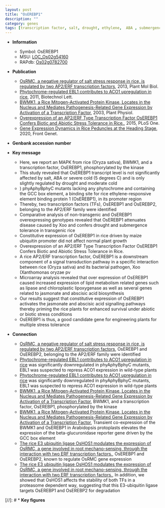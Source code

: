 ```yaml
---
layout: post
title: "OsEREBP1"
description: ""
category: genes
tags: [transcription factor, salt, drought, ethylene,  ABA , submergence, growth, abiotic stress, jasmonate, disease, tolerance, stress,  xoo , Ubiquitin, submergence tolerance, abscisic acid, stress tolerance, biotic stress, plant growth, abscisic acid biosynthesis]
---
```


* **Information**  
    + Symbol: OsEREBP1  
    + MSU: [LOC_Os02g54160](http://rice.plantbiology.msu.edu/cgi-bin/ORF_infopage.cgi?orf=LOC_Os02g54160)  
    + RAPdb: [Os02g0782700](http://rapdb.dna.affrc.go.jp/viewer/gbrowse_details/irgsp1?name=Os02g0782700)  

* **Publication**  
    + [OsRMC, a negative regulator of salt stress response in rice, is regulated by two AP2/ERF transcription factors](http://www.ncbi.nlm.nih.gov/pubmed?term=OsRMC,+a+negative+regulator+of+salt+stress+response+in+rice,+is+regulated+by+two+AP2/ERF+transcription+factors%5BTitle%5D), 2013, Plant Mol Biol.
    + [Phytochrome-regulated EBL1 contributes to ACO1 upregulation in rice](http://www.ncbi.nlm.nih.gov/pubmed?term=Phytochrome-regulated+EBL1+contributes+to+ACO1+upregulation+in+rice%5BTitle%5D), 2011, Biotechnol Lett.
    + [BWMK1, a Rice Mitogen-Activated Protein Kinase, Locates in the Nucleus and Mediates Pathogenesis-Related Gene Expression by Activation of a Transcription Factor](http://www.ncbi.nlm.nih.gov/pubmed?term=BWMK1,+a+Rice+Mitogen-Activated+Protein+Kinase,+Locates+in+the+Nucleus+and+Mediates+Pathogenesis-Related+Gene+Expression+by+Activation+of+a+Transcription+Factor%5BTitle%5D), 2003, Plant Physiol.
    + [Overexpression of an AP2/ERF Type Transcription Factor OsEREBP1 Confers Biotic and Abiotic Stress Tolerance in Rice.](http://www.ncbi.nlm.nih.gov/pubmed?term=Overexpression+of+an+AP2/ERF+Type+Transcription+Factor+OsEREBP1+Confers+Biotic+and+Abiotic+Stress+Tolerance+in+Rice.%5BTitle%5D), 2015, PLoS One.
    + [Gene Expression Dynamics in Rice Peduncles at the Heading Stage](http://www.ncbi.nlm.nih.gov/pubmed?term=Gene+Expression+Dynamics+in+Rice+Peduncles+at+the+Heading+Stage%5BTitle%5D), 2020, Front Genet.

* **Genbank accession number**  

* **Key message**  
    + Here, we report an MAPK from rice (Oryza sativa), BWMK1, and a transcription factor, OsEREBP1, phosphorylated by the kinase
    + This study revealed that OsEREBP1 transcript level is not significantly affected by salt, ABA or severe cold (5 degrees C) and is only slightly regulated by drought and moderate cold
    + ) phyAphyBphyC mutants lacking any phytochrome and containing the GCC box element, a binding site for rice ethylene-responsive element binding protein 1 (OsEREBP1), in its promoter region
    + Thereby, two transcription factors (TFs), OsEREBP1 and OsEREBP2, belonging to the AP2/ERF family were identified
    + Comparative analysis of non-transgenic and OsEREBP1 overexpressing genotypes revealed that OsEREBP1 attenuates disease caused by Xoo and confers drought and submergence tolerance in transgenic rice
    + Constitutive expression of OsEREBP1 in rice driven by maize ubiquitin promoter did not affect normal plant growth
    + Overexpression of an AP2/ERF Type Transcription Factor OsEREBP1 Confers Biotic and Abiotic Stress Tolerance in Rice.
    + A rice AP2/ERF transcription factor, OsEREBP1 is a downstream component of a signal transduction pathway in a specific interaction between rice (Oryza sativa) and its bacterial pathogen, Xoo (Xanthomonas oryzae pv
    + Microarray analysis revealed that over expression of OsEREBP1 caused increased expression of lipid metabolism related genes such as lipase and chloroplastic lipoxygenase as well as several genes related to jasmonate and abscisic acid biosynthesis
    + Our results suggest that constitutive expression of OsEREBP1 activates the jasmonate and abscisic acid signalling pathways thereby priming the rice plants for enhanced survival under abiotic or biotic stress conditions
    + OsEREBP1 is thus, a good candidate gene for engineering plants for multiple stress tolerance

* **Connection**  
    + [OsRMC, a negative regulator of salt stress response in rice, is regulated by two AP2/ERF transcription factors](TFs), OsEREBP1 and OsEREBP2, belonging to the AP2/ERF family were identified
    + [Phytochrome-regulated EBL1 contributes to ACO1 upregulation in rice](OsEREBP1-LIKE+1) was significantly downregulated in phyAphyBphyC mutants, EBL1 was suspected to repress ACO1 expression in wild-type plants
    + [Phytochrome-regulated EBL1 contributes to ACO1 upregulation in rice](OsEREBP1-LIKE+1) was significantly downregulated in phyAphyBphyC mutants, EBL1 was suspected to repress ACO1 expression in wild-type plants
    + [BWMK1, a Rice Mitogen-Activated Protein Kinase, Locates in the Nucleus and Mediates Pathogenesis-Related Gene Expression by Activation of a Transcription Factor](Oryza+sativa), BWMK1, and a transcription factor, OsEREBP1, phosphorylated by the kinase
    + [BWMK1, a Rice Mitogen-Activated Protein Kinase, Locates in the Nucleus and Mediates Pathogenesis-Related Gene Expression by Activation of a Transcription Factor](http://www.ncbi.nlm.nih.gov/pubmed?term=BWMK1,+a+Rice+Mitogen-Activated+Protein+Kinase,+Locates+in+the+Nucleus+and+Mediates+Pathogenesis-Related+Gene+Expression+by+Activation+of+a+Transcription+Factor%5BTitle%5D), Transient co-expression of the BWMK1 and OsEREBP1 in Arabidopsis protoplasts elevates the expression of the beta-glucuronidase reporter gene driven by the GCC box element
    + [The rice E3 ubiquitin ligase OsHOS1 modulates the expression of OsRMC, a gene involved in root mechano-sensing, through the interaction with two ERF transcription factors.](TFs), OsEREBP1 and OsEREBP2, known to regulate OsRMC gene expression
    + [The rice E3 ubiquitin ligase OsHOS1 modulates the expression of OsRMC, a gene involved in root mechano-sensing, through the interaction with two ERF transcription factors.](http://www.ncbi.nlm.nih.gov/pubmed?term=The+rice+E3+ubiquitin+ligase+OsHOS1+modulates+the+expression+of+OsRMC,+a+gene+involved+in+root+mechano-sensing,+through+the+interaction+with+two+ERF+transcription+factors.%5BTitle%5D), In addition, we showed that OsHOS1 affects the stability of both TFs in a proteasome dependent way, suggesting that this E3-ubiquitin ligase targets OsEREBP1 and OsEREBP2 for degradation

[//]: # * **Key figures**  


